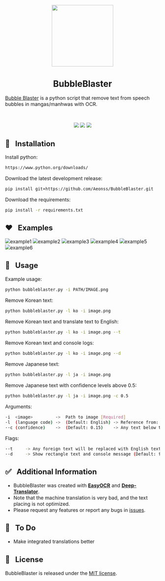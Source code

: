 <p align="center"><img src="https://i.imgur.com/QwItpe6.png" width="200" height="200"/></p>

<h1 align="center">BubbleBlaster</h1>

<font size="3"><a href="https://github.com/Aeonss/BubbleBlaster/releases/latest/">Bubble Blaster</a> is a python script that remove text from speech bubbles in mangas/manhwas with OCR.

<br>
<p align="center">
<a href="https://github.com/Aeonss/BubbleBlaster/releases/latest/"><img src="https://img.shields.io/github/v/release/Aeonss/BubbleBlaster?style=for-the-badge&label=%20%F0%9F%93%A3%20Latest%20release&color=778beb&labelColor=2f3542"/></a>
<img src="https://img.shields.io/github/stars/Aeonss/BubbleBlaster?style=for-the-badge&label=%E2%AD%90%20Stars&color=786fa6&labelColor=2f3542"/>
<img src="https://img.shields.io/github/downloads/Aeonss/BubbleBlaster/total.svg?style=for-the-badge&label=%E2%AC%87%EF%B8%8FDownloads&color=4b6584&labelColor=2f3542"/>
</p>

<font size="3">

## 🔨 &nbsp; Installation
Install python:
``` bash
https://www.python.org/downloads/
```

Download the latest development release:
``` bash
pip install git+https://github.com/Aeonss/BubbleBlaster.git
```

Download the requirements:
``` bash
pip install -r requirements.txt
```


## ❤️ &nbsp; Examples
![example1](https://i.imgur.com/cyPm2cE.png)
![example2](https://i.imgur.com/TIS5yIo.png)
![example3](https://i.imgur.com/ivr6qv9.png)
![example4](https://i.imgur.com/pSdQp5V.png)
![example5](https://i.imgur.com/Fl3eCAm.png)
![example6](https://i.imgur.com/QrCLCAO.png)


## 🚀 &nbsp; Usage
Example usage:
``` bash
python bubbleblaster.py -i PATH/IMAGE.png
```

Remove Korean text:
``` bash
python bubbleblaster.py -l ko -i image.png
```

Remove Korean text and translate text to English:
``` bash
python bubbleblaster.py -l ko -i image.png --t
```

Remove Korean text and console logs:
``` bash
python bubbleblaster.py -l ko -i image.png --d
```

Remove Japanese text:
``` bash
python bubbleblaster.py -l ja -i image.png
```

Remove Japanese text with confidence levels above 0.5:
``` bash
python bubbleblaster.py -l ja -i image.png -c 0.5
```


Arguments:
``` bash
-i  <image>         ->  Path to image [Required]
-l  (language code) ->  (Default: English) -> Reference from: https://www.jaided.ai/easyocr/ [Optional]
--c (confidence)    ->  (Default: 0.15)    -> Any text below this number will not be removed [Optional]
```

Flags:
``` bash
--t     -> Any foreign text will be replaced with English text (Default: false)
--d     -> Show rectangle text and console message (Default: false)
```



## ✅ &nbsp; Additional Information
* BubbleBlaster was created with [**EasyOCR**](https://github.com/JaidedAI/EasyOCR) and [**Deep-Translator**](https://github.com/nidhaloff/deep-translator).
* Note that the machine translation is very bad, and the text placing is not optimized.
* Please request any features or report any bugs in [issues](https://github.com/Aeonss/BubbleBlaster/issues).


## 🤖 &nbsp; To Do
* Make integrated translations better


## 📘 &nbsp; License
BubbleBlaster is released under the [MIT license](https://github.com/Aeonss/BubbleBlaster/blob/master/LICENSE.md).

</font>